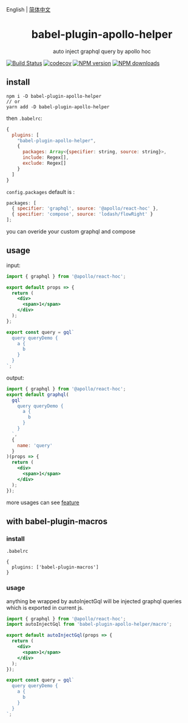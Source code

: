 English | [简体中文](./README_zh-CN.md)

<div align="center">
<h1>babel-plugin-apollo-helper</h1>
auto inject graphql query by apollo hoc
</div>

[![Build Status](https://travis-ci.org/yoyooyooo/babel-plugin-apollo-helper.svg?branch=master)](https://travis-ci.org/yoyooyooo/babel-plugin-apollo-helper)
[![codecov](https://codecov.io/gh/yoyooyooo/babel-plugin-apollo-helper/branch/master/graph/badge.svg)](https://codecov.io/gh/yoyooyooo/babel-plugin-apollo-helper)
[![NPM version](https://img.shields.io/npm/v/babel-plugin-apollo-helper.svg?style=flat)](https://npmjs.org/package/babel-plugin-apollo-helper)
[![NPM downloads](http://img.shields.io/npm/dm/babel-plugin-apollo-helper.svg?style=flat)](https://npmjs.org/package/babel-plugin-apollo-helper)

## install

```shell
npm i -D babel-plugin-apollo-helper
// or
yarn add -D babel-plugin-apollo-helper
```

then `.babelrc`:

```js
{
  plugins: [
    "babel-plugin-apollo-helper",
    {
      packages: Array<{specifier: string, source: string}>,
      include: Regex[],
      exclude: Regex[]
    }
  ]
}
```

`config.packages` default is :

```js
packages: [
  { specifier: 'graphql', source: '@apollo/react-hoc' },
  { specifier: 'compose', source: 'lodash/flowRight' }
];
```

you can overide your custom graphql and compose

## usage

input:

```jsx
import { graphql } from '@apollo/react-hoc';

export default props => {
  return (
    <div>
      <span>1</span>
    </div>
  );
};

export const query = gql`
  query queryDemo {
    a {
      b
    }
  }
`;
```

output:

```jsx
import { graphql } from '@apollo/react-hoc';
export default graphql(
  gql`
    query queryDemo {
      a {
        b
      }
    }
  `,
  {
    name: 'query'
  }
)(props => {
  return (
    <div>
      <span>1</span>
    </div>
  );
});
```

more usages can see [feature](https://github.com/yoyooyooo/babel-plugin-apollo-helper/tree/master/__test__/__fixtures__)

## with babel-plugin-macros

### install

`.babelrc`

```shell
{
  plugins: ['babel-plugin-macros']
}
```

### usage

anything be wrapped by autoInjectGql will be injected graphql queries which is exported in current js.

```jsx
import { graphql } from '@apollo/react-hoc';
import autoInjectGql from 'babel-plugin-apollo-helper/macro';

export default autoInjectGql(props => {
  return (
    <div>
      <span>1</span>
    </div>
  );
});

export const query = gql`
  query queryDemo {
    a {
      b
    }
  }
`;
```

